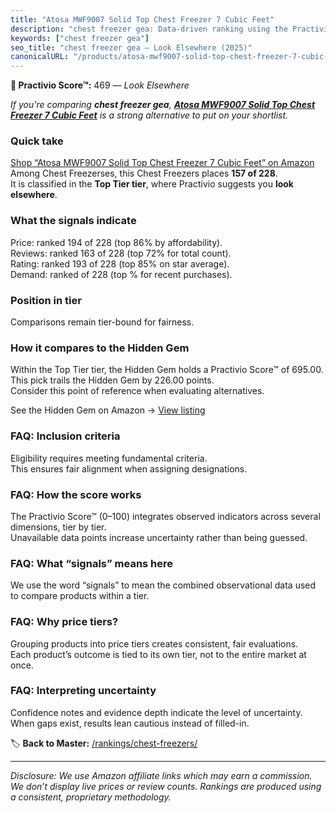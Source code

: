 ```yaml
---
title: "Atosa MWF9007 Solid Top Chest Freezer 7 Cubic Feet"
description: "chest freezer gea: Data-driven ranking using the Practivio Score™. Positioned by quality, value, demand, findability, momentum."
keywords: ["chest freezer gea"]
seo_title: "chest freezer gea — Look Elsewhere (2025)"
canonicalURL: "/products/atosa-mwf9007-solid-top-chest-freezer-7-cubic-feet-B06WVK5RPZ/"
---
```


**🚫 Practivio Score™:** 469 — _Look Elsewhere_


*If you're comparing **chest freezer gea**, **[Atosa MWF9007 Solid Top Chest Freezer 7 Cubic Feet](https://www.amazon.com/dp/B06WVK5RPZ?tag=practivio-20)** is a strong alternative to put on your shortlist.*
### Quick take
[Shop “Atosa MWF9007 Solid Top Chest Freezer 7 Cubic Feet” on Amazon](https://www.amazon.com/dp/B06WVK5RPZ?tag=practivio-20)
Among Chest Freezerses, this Chest Freezers places **157 of 228**.  
It is classified in the **Top Tier tier**, where Practivio suggests you **look elsewhere**.

### What the signals indicate
Price: ranked 194 of 228 (top 86% by affordability).  
Reviews: ranked 163 of 228 (top 72% for total count).  
Rating: ranked 193 of 228 (top 85% on star average).  
Demand: ranked  of 228 (top % for recent purchases).

### Position in tier
Comparisons remain tier-bound for fairness.

### How it compares to the Hidden Gem
Within the Top Tier tier, the Hidden Gem holds a Practivio Score™ of 695.00.  
This pick trails the Hidden Gem by 226.00 points.  
Consider this point of reference when evaluating alternatives.  

See the Hidden Gem on Amazon → [View listing](https://www.amazon.com/dp/B08P6CS4SW?tag=practivio-20)

### FAQ: Inclusion criteria
Eligibility requires meeting fundamental criteria.  
This ensures fair alignment when assigning designations.

### FAQ: How the score works
The Practivio Score™ (0–100) integrates observed indicators across several dimensions, tier by tier.  
Unavailable data points increase uncertainty rather than being guessed.

### FAQ: What “signals” means here
We use the word “signals” to mean the combined observational data used to compare products within a tier.

### FAQ: Why price tiers?
Grouping products into price tiers creates consistent, fair evaluations.  
Each product’s outcome is tied to its own tier, not to the entire market at once.

### FAQ: Interpreting uncertainty
Confidence notes and evidence depth indicate the level of uncertainty.  
When gaps exist, results lean cautious instead of filled-in.


🏷️ **Back to Master:** [/rankings/chest-freezers/](/rankings/chest-freezers/)

---
_Disclosure: We use Amazon affiliate links which may earn a commission. We don’t display live prices or review counts. Rankings are produced using a consistent, proprietary methodology._
